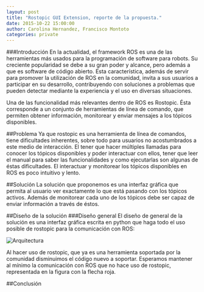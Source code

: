 ```yaml
---
layout: post
title: "Rostopic GUI Extension, reporte de la propuesta."
date: 2015-10-22 15:00:00
author: Carolina Hernandez, Francisco Montoto
categories: private
---
```


###Introducción
En la actualidad, el framework ROS es una de las herramientas más usados para la programación de software para robots. Su creciente popularidad se debe a su gran poder y alcance, pero además a que es software de código abierto. Esta característica, además de servir para promover la utilización de ROS en la comunidad, invita a sus usuarios a participar en su desarrollo, contribuyendo con soluciones a problemas que pueden detectar mediante la experiencia y el uso en diversas situaciones.

Una de las funcionalidad más relevantes dentro de ROS es Rostopic. Ésta corresponde a un conjunto de herramientas de línea de comando, que permiten obtener información, monitorear y enviar mensajes a los tópicos disponibles. 

##Problema
Ya que rostopic es una herramienta de línea de comandos, tiene dificultades inherentes, sobre todo para usuarios no acostumbrados a este medio de interacción. El tener que hacer múltiples llamadas para conocer los tópicos disponibles y poder interactuar con ellos, tener que leer el manual para saber las funcionalidades y como ejecutarlas son algunas de éstas dificultades.
El interactuar y monitorear los tópicos disponibles en ROS es poco intuitivo y lento.

##Solución
La solución que proponemos es una interfaz gráfica que permita al usuario ver exactamente lo que está pasando con los tópicos activos. Además de monitorear cada uno de los tópicos debe ser capaz de enviar información a través de éstos.

##Diseño de la solución
###Diseño general
El diseño de general de la solución es una interfaz gráfica escrita en python que haga todo el uso posible de rostopic para la comunicación con ROS:

![Arquitectura]({{site.baseurl}}/assets/reporte/architecture.png)

Al hacer uso de rostopic, que ya es una herramienta soportada por la comunidad disminuimos el código nuevo a soportar. Esperamos mantener al mínimo la comunicación con ROS que no hace uso de rostopic, representada en la figura con la flecha roja.



##Conclusión
